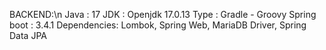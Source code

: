 BACKEND:\n
	Java : 17
	JDK : Openjdk 17.0.13
	Type : Gradle - Groovy
	Spring boot : 3.4.1
	Dependencies: Lombok, Spring Web, MariaDB Driver, Spring Data JPA
  
